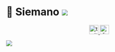 # 👋 Siemano [![](https://visitcount.itsvg.in/api?id=Fox2k17&icon=0&color=1)](https://visitcount.itsvg.in)
<div align="center">
  <a href="https://twitter.com/Fox2k17_" target="_blank">
    <img src="https://img.shields.io/static/v1?message=Twitter&logo=twitter&label=&color=1DA1F2&logoColor=white&labelColor=&style=for-the-badge" height="25" alt="twitter logo"  />
  </a>
  <a href="https://discord.com/users/449953072731652116" target="_blank">
    <img src="https://img.shields.io/static/v1?message=Discord&logo=discord&label=&color=7289DA&logoColor=white&labelColor=&style=for-the-badge" height="25" alt="discord logo"  />
  </a>
</div>

![](https://github-readme-stats.vercel.app/api?username=Fox2k17&theme=react&hide_border=false&include_all_commits=false&count_private=false)<br/>
